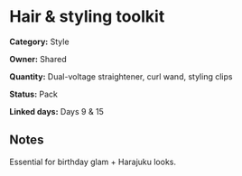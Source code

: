 # Hair & styling toolkit

**Category:** Style

**Owner:** Shared

**Quantity:** Dual-voltage straightener, curl wand, styling clips

**Status:** Pack

**Linked days:** Days 9 & 15

## Notes
Essential for birthday glam + Harajuku looks.
